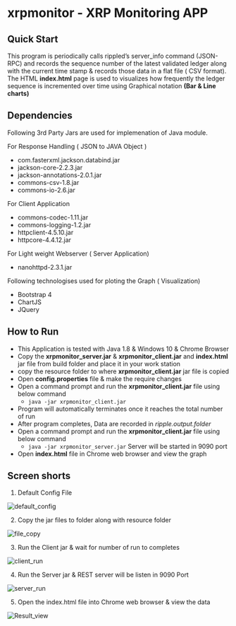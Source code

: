 # xrpmonitor - XRP Monitoring APP

## Quick Start 

This program is periodically calls rippled’s server_info command (JSON-RPC) and records the sequence number of the latest validated ledger along with the current time stamp & records those data in a flat file ( CSV format). The HTML **index.html** page is used to visualizes how frequently the ledger sequence is incremented over time using Graphical notation **(Bar & Line charts)**

## Dependencies 

Following 3rd Party Jars are used for implemenation of Java module.

For Response Handling ( JSON to JAVA Object )
 * com.fasterxml.jackson.databind.jar
 * jackson-core-2.2.3.jar
 * jackson-annotations-2.0.1.jar
 * commons-csv-1.8.jar
 * commons-io-2.6.jar

For Client Application  
 * commons-codec-1.11.jar
 * commons-logging-1.2.jar
 * httpclient-4.5.10.jar
 * httpcore-4.4.12.jar

For Light weight Webserver ( Server Application)
* nanohttpd-2.3.1.jar

Following technologises used for ploting the Graph  ( Visualization) 

* Bootstrap 4
* ChartJS
* JQuery


## How to Run 

* This Application is tested with Java 1.8 & Windows 10  & Chrome Browser
* Copy the **xrpmonitor_server.jar**  & **xrpmonitor_client.jar** and **index.html** jar file from build folder and place it in your work station 
* copy the resource folder to where **xrpmonitor_client.jar** jar file is copied
* Open **config.properties** file & make the require changes 
* Open a command prompt and run the **xrpmonitor_client.jar** file using below command
  * `java -jar xrpmonitor_client.jar`
* Program will automatically terminates once it reaches the total number of run  
* After program completes, Data are recorded in *ripple.output.folder*
* Open a command prompt and run the **xrpmonitor_client.jar** file using below command
  * `java -jar xrpmonitor_server.jar` Server will be started in 9090 port
* Open **index.html** file in Chrome web browser and view the graph  

## Screen shorts 

1. Default Config File

![default_config](https://user-images.githubusercontent.com/1702024/74331663-8d170b00-4dad-11ea-93f4-4076320c5ecb.PNG)

2. Copy the jar files to folder along with resource folder

![file_copy](https://user-images.githubusercontent.com/1702024/74364703-15190700-4de6-11ea-9fdf-b200553236e9.png)

3. Run the Client jar & wait for number of run to completes

![client_run](https://user-images.githubusercontent.com/1702024/74365015-af794a80-4de6-11ea-949d-2fc4732bd05c.png)

4. Run the Server jar & REST server will be listen in 9090 Port

![server_run](https://user-images.githubusercontent.com/1702024/74365179-f6674000-4de6-11ea-919d-1c4589a7dba8.png)

5. Open the index.html file into Chrome web browser & view the data

![Result_view](https://user-images.githubusercontent.com/1702024/74365311-41815300-4de7-11ea-98ef-3dacd7e473b5.png)





